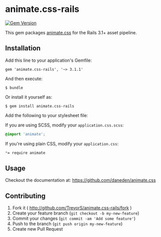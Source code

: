 # animate.css-rails

[![Gem Version](https://badge.fury.io/rb/animate.css-rails.png)](http://badge.fury.io/rb/animate.css-rails)

This gem packages [animate.css](https://github.com/daneden/animate.css) for the Rails 3.1+ asset pipeline.

## Installation

Add this line to your application's Gemfile:
```
gem 'animate.css-rails', '~> 3.1.1'
```

And then execute:
```
$ bundle
```

Or install it yourself as:
```
$ gem install animate.css-rails
```

Add the following to your stylesheet file:

If you are using SCSS, modify your `application.css.scss`:
```scss
@import 'animate';
```

If you're using plain CSS, modify your `application.css`:
```css
*= require animate
```

## Usage

Checkout the documentation at: https://github.com/daneden/animate.css

## Contributing

1. Fork it ( http://github.com/TrevorS/animate.css-rails/fork )
2. Create your feature branch (`git checkout -b my-new-feature`)
3. Commit your changes (`git commit -am 'Add some feature'`)
4. Push to the branch (`git push origin my-new-feature`)
5. Create new Pull Request
